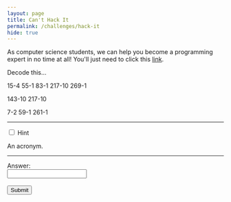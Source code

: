 ```yaml
---
layout: page
title: Can't Hack It
permalink: /challenges/hack-it
hide: true
---
```


As computer science students, we can help you become a programming expert in no
time at all! You'll just need to click this [link](https://hackertyper.net "I might help you").

Decode this...

15-4
55-1
83-1
217-10
269-1

143-10
217-10

7-2
59-1
261-1

<!-- Answer - WRITE_IT_NOW -->

---

<div class="wrap-collapsible">
  <input id="collapsible" class="toggle" type="checkbox">
  <label for="collapsible" class="lbl-toggle">Hint</label>
  <div class="collapsible-content">
    <div class="content-inner">
      <p>
        An acronym.
      </p>
    </div>
  </div>
</div>

---

<form>
    <label for="answer">Answer:</label><br>
    <input type="text" id="submission" name="submission"><br><br>
    <input type="submit" value="Submit" onclick="javascript:checkAnswer('hack-it', document.getElementById('submission').value)">
</form>